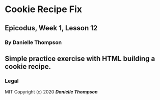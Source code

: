 # Cookie Recipe Fix

## Epicodus, Week 1, Lesson 12

### By Danielle Thompson

## Simple practice exercise with HTML building a cookie recipe. 

### Legal 

MIT Copyright (c) 2020 **_Danielle Thompson_**
